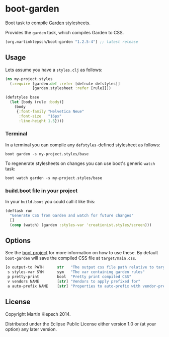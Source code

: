 # boot-garden

Boot task to compile [Garden](https://github.com/noprompt/garden) stylesheets.

Provides the `garden` task, which compiles Garden to CSS.

[](dependency)
```clojure
[org.martinklepsch/boot-garden "1.2.5-4"] ;; latest release
```
[](/dependency)

## Usage

Lets assume you have a `styles.clj` as follows:

```clojure
(ns my-project.styles
  (:require [garden.def :refer [defrule defstyles]]
            [garden.stylesheet :refer [rule]]))

(defstyles base
  (let [body (rule :body)]
    (body
     {:font-family "Helvetica Neue"
      :font-size   "16px"
      :line-height 1.5})))
```

### Terminal

In a terminal you can compile any `defstyles`-defined stylesheet as follows:

```
boot garden -s my-project.styles/base
```

To regenerate stylesheets on changes you can use boot's generic `watch` task:

```
boot watch garden -s my-project.styles/base
```

### build.boot file in your project

In your `build.boot` you could call it like this:

```clojure
(deftask run
  "Generate CSS from Garden and watch for future changes"
  []
  (comp (watch) (garden :styles-var 'creationist.styles/screen)))
```

## Options

See the [boot project](https://github.com/boot-clj/boot) for more information
on how to use these. By default `boot-garden` will save the compiled CSS file at
`target/main.css`.

```clojure
[o output-to PATH      str   "The output css file path relative to target/"
 s styles-var SYM      sym   "The var containing garden rules"
 p pretty-print        bool  "Pretty print compiled CSS"
 v vendors NAME        [str] "Vendors to apply prefixed for"
 a auto-prefix NAME    [str] "Properties to auto-prefix with vendor-prefixes"]
```

## License

Copyright Martin Klepsch 2014.

Distributed under the Eclipse Public License either version 1.0 or (at your option) any later version.
